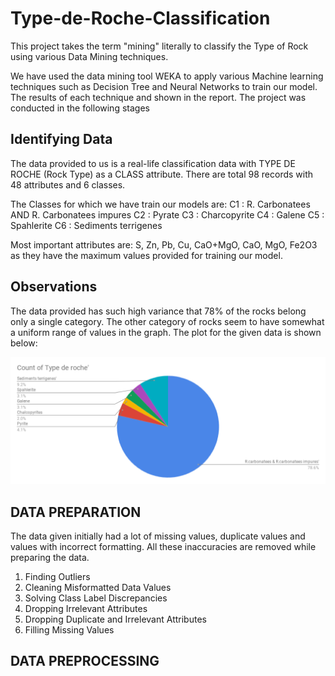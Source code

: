 # Type-de-Roche-Classification

This project takes the term "mining" literally to classify the Type of Rock using various Data Mining techniques.

We have used the data mining tool WEKA to apply various Machine learning techniques such as Decision Tree and Neural Networks to train our model. The results of each technique and shown in the report. The project was conducted in the following stages 

## Identifying Data

The data provided to us is a real-life classification data with TYPE DE ROCHE (Rock Type) as a CLASS attribute. There are total 98 records with 48 attributes and 6 classes.

The Classes for which we have train our models are: 
C1 : R. Carbonatees AND R. Carbonatees impures 
C2 : Pyrate 
C3 : Charcopyrite 
C4 : Galene 
C5 : Spahlerite 
C6 : Sediments terrigenes 

Most important attributes are: S, Zn, Pb, Cu, CaO+MgO, CaO, MgO, Fe2O3 as they have the maximum values provided for training our model.

## Observations

The data provided has such high variance that 78% of the rocks belong only a single category. The other category of rocks seem to have somewhat a uniform range of values in the graph. The plot for the given data is shown below:

![PieChart](pie.png)

## DATA PREPARATION

The data given initially had a lot of missing values, duplicate values and values with incorrect formatting. All these inaccuracies are removed while preparing the data.

1) Finding Outliers
2) Cleaning Misformatted Data Values
3) Solving Class Label Discrepancies
4) Dropping Irrelevant Attributes
5) Dropping Duplicate and Irrelevant Attributes
6) Filling Missing Values

## DATA PREPROCESSING




